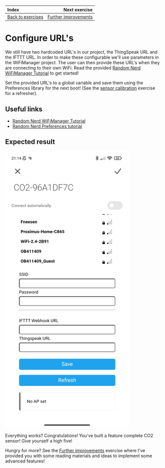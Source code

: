 | Index                                      |                                   Next exercise |
| :----------------------------------------- | ----------------------------------------------: |
| [Back to exercises](../index.md#exercises) | [Further improvements](further-improvements.md) |

# Configure URL's

We still have two hardcoded URL's in our project, the ThingSpeak URL and the IFTTT URL. In order to make these configurable we'll use parameters in the WiFiManager project. The user can then provide these URL's when they are connecting to their own WiFi. Read the provided [Random Nerd WiFiManager Tutorial](https://randomnerdtutorials.com/wifimanager-with-esp8266-autoconnect-custom-parameter-and-manage-your-ssid-and-password/) to get started!

Set the provided URL's to a global variable and save them using the Preferences library for the next boot! (See the [sensor calibration](sensor-calibration.md) exercise for a refresher).

## Useful links

- [Random Nerd WiFiManager Tutorial](https://randomnerdtutorials.com/wifimanager-with-esp8266-autoconnect-custom-parameter-and-manage-your-ssid-and-password/)
- [Random Nerd Preferences tutorial](https://randomnerdtutorials.com/esp32-save-data-permanently-preferences/)

## Expected result

![Result](../assets/configure-urls-result.png "Result")

Everything works? Congratulations! You've built a feature complete CO2 sensor! Give yourself a high five!

Hungry for more? See the [Further improvements](further-improvements.md) exercise where I've provided you with some reading materials and ideas to implement some advanced features!
